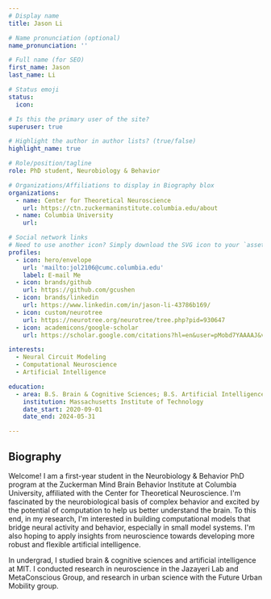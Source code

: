 ```yaml
---
# Display name
title: Jason Li

# Name pronunciation (optional)
name_pronunciation: ''

# Full name (for SEO)
first_name: Jason
last_name: Li

# Status emoji
status:
  icon: 

# Is this the primary user of the site?
superuser: true

# Highlight the author in author lists? (true/false)
highlight_name: true

# Role/position/tagline
role: PhD student, Neurobiology & Behavior

# Organizations/Affiliations to display in Biography blox
organizations:
  - name: Center for Theoretical Neuroscience
    url: https://ctn.zuckermaninstitute.columbia.edu/about
  - name: Columbia University
    url: 

# Social network links
# Need to use another icon? Simply download the SVG icon to your `assets/media/icons/` folder.
profiles:
  - icon: hero/envelope
    url: 'mailto:jol2106@cumc.columbia.edu'
    label: E-mail Me
  - icon: brands/github
    url: https://github.com/gcushen
  - icon: brands/linkedin
    url: https://www.linkedin.com/in/jason-li-43786b169/
  - icon: custom/neurotree
    url: https://neurotree.org/neurotree/tree.php?pid=930647
  - icon: academicons/google-scholar
    url: https://scholar.google.com/citations?hl=en&user=pMobd7YAAAAJ&view_op=list_works&sortby=pubdate

interests:
  - Neural Circuit Modeling
  - Computational Neuroscience
  - Artificial Intelligence

education:
  - area: B.S. Brain & Cognitive Sciences; B.S. Artificial Intelligence & Decision-making
    institution: Massachusetts Institute of Technology
    date_start: 2020-09-01
    date_end: 2024-05-31

---
```


## Biography

Welcome! I am a first-year student in the Neurobiology & Behavior PhD program at the Zuckerman Mind Brain Behavior Institute at Columbia University, affiliated with the Center for Theoretical Neuroscience. I'm fascinated by the neurobiological basis of complex behavior and excited by the potential of computation to help us better understand the brain. To this end, in my research, I'm interested in building computational models that bridge neural activity and behavior, especially in small model systems. I'm also hoping to apply insights from neuroscience towards developing more robust and flexible artificial intelligence. 

In undergrad, I studied brain & cognitive sciences and artificial intelligence at MIT. I conducted research in neuroscience in the Jazayeri Lab and MetaConscious Group, and research in urban science with the Future Urban Mobility group.
